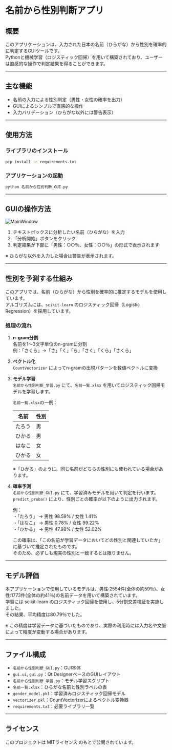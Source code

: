# 名前から性別判断アプリ

## 概要

このアプリケーションは、入力された日本の名前（ひらがな）から性別を確率的に判定するGUIツールです。  
Pythonと機械学習（ロジスティック回帰）を用いて構築されており、ユーザーは直感的な操作で判定結果を得ることができます。

---

## 主な機能

- 名前の入力による性別判定（男性・女性の確率を出力）
- GUIによるシンプルで直感的な操作
- 入力バリデーション（ひらがな以外には警告表示）

---

## 使用方法

### ライブラリのインストール

```bash
pip install -r requirements.txt
```

### アプリケーションの起動

```bash
python 名前から性別判断_GUI.py
```

---

## GUIの操作方法

![MainWindow](https://github.com/user-attachments/assets/91e99106-c0f2-4939-8df9-67d74837db8e)

1. テキストボックスに分析したい名前（ひらがな）を入力  
2. 「分析開始」ボタンをクリック  
3. 判定結果が下部に「男性：○○％、女性：○○％」の形式で表示されます

※ ひらがな以外を入力した場合は警告が表示されます。

---

## 性別を予測する仕組み

このアプリでは、名前（ひらがな）から性別を確率的に推定するモデルを使用しています。  
アルゴリズムには、`scikit-learn` のロジスティック回帰（Logistic Regression）を採用しています。

### 処理の流れ

1. **n-gram分割**  
   名前を1～3文字単位のn-gramに分割  
   例：「さくら」→「さ」「く」「ら」「さく」「くら」「さくら」

2. **ベクトル化**  
   `CountVectorizer` によってn-gramの出現パターンを数値ベクトルに変換

3. **モデル学習**  
   `名前から性別判断_学習.py` にて、`名前一覧.xlsx` を用いてロジスティック回帰モデルを学習します。

   `名前一覧.xlsx`の一例：

   | 名前   | 性別 |
   |--------|------|
   | たろう | 男   |
   | ひかる | 男   |
   | はなこ | 女   |
   | ひかる | 女   |

   ※「ひかる」のように、同じ名前がどちらの性別にも使われている場合があります。

4. **確率予測**  
   `名前から性別判断_GUI.py` にて、学習済みモデルを用いて判定を行います。  
   `predict_proba()` により、性別ごとの確率が以下のように出力されます。

   例：  
   ・「たろう」 → 男性 98.59% / 女性 1.41%  
   ・「はなこ」 → 男性 0.78% / 女性 99.22%  
   ・「ひかる」 → 男性 47.98% / 女性 52.02%

   この確率は、「この名前が学習データにおいてどの性別と関連していたか」に基づいて推定されたものです。  
   そのため、必ずしも現実の性別と一致するとは限りません。

---

## モデル評価

本アプリケーションで使用しているモデルは、男性:2554件(全体の約59％)、女性:1773件(全体の約41％)の名前データを用いて構築されています。  
学習には scikit-learn のロジスティック回帰を使用し、5分割交差検証を実施しました。  
その結果、平均精度は80.79％でした。

※ この精度は学習データに基づいたものであり、実際の利用時には入力名や文脈によって精度が変動する場合があります。

---

## ファイル構成

- `名前から性別判断_GUI.py`：GUI本体
- `gui.ui`, `gui.py`：Qt DesignerベースのGUIレイアウト
- `名前から性別判断_学習.py`：モデル学習スクリプト
- `名前一覧.xlsx`：ひらがな名前と性別ラベルの表
- `gender_model.pkl`：学習済みロジスティック回帰モデル
- `vectorizer.pkl`：CountVectorizerによるベクトル変換器
- `requirements.txt`：必要ライブラリ一覧

---

## ライセンス

このプロジェクトは MITライセンス のもとで公開されています。


